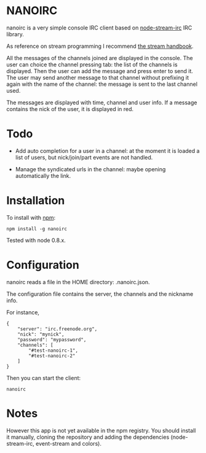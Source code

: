 NANOIRC
=======

nanoirc is a very simple console IRC client based on [node-stream-irc](https://github.com/jslush/node-irc-stream) IRC library.

As reference on stream programming I recommend [the stream handbook](https://github.com/substack/stream-handbook).

All the messages of the channels joined are displayed in the console. The user
can choice the channel pressing tab: the list of the channels is displayed. Then
the user can add the message and press enter to send it. The user may send
another message to that channel without prefixing it again with the name of the
channel: the message is sent to the last channel used.

The messages are displayed with time, channel and user info. If a message
contains the nick of the user, it is displayed in red.


Todo
====

- Add auto completion for a user in a channel: at the moment it is loaded a list
  of users, but nick/join/part events are not handled.

- Manage the syndicated urls in the channel: maybe opening automatically the
  link.


Installation
============

To install with [npm](http://github.com/isaacs/npm):

    npm install -g nanoirc

Tested with node 0.8.x.


Configuration
=============

nanoirc reads a file in the HOME directory: .nanoirc.json.

The configuration file contains the server, the channels and the nickname info.

For instance,

    {
        "server": "irc.freenode.org",
        "nick": "mynick",
        "password": "mypassword",
        "channels": [
            "#test-nanoirc-1",
            "#test-nanoirc-2"
        ]
    }

Then you can start the client:

    nanoirc


Notes
=====

However this app is not yet available in the npm registry. You should install it
manually, cloning the repository and adding the dependencies (node-stream-irc,
event-stream and colors).
